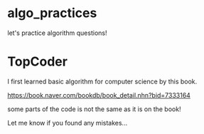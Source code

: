 # algo_practices
let's practice algorithm questions!



# TopCoder
I first learned basic algorithm for computer science by this book.

https://book.naver.com/bookdb/book_detail.nhn?bid=7333164

some parts of the code is not the same as it is on the book!

Let me know if you found any mistakes... 
